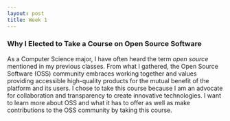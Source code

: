 ```yaml
---
layout: post
title: Week 1
---
```



### Why I Elected to Take a Course on Open Source Software

As a Computer Science major, I have often heard the term _open source_ mentioned in my previous classes. From what I gathered, the Open Source Software (OSS) community embraces working together and values providing accessible high-quality products for the mutual benefit of the platform and its users. I chose to take this course because I am an advocate for collaboration and transparency to create innovative technologies. I want to learn more about OSS and what it has to offer as well as make contributions to the OSS community by taking this course.  

